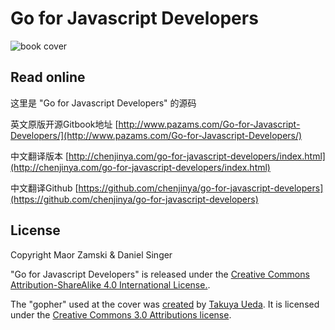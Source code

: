 # Go for Javascript Developers

![book cover](/src/images/cover.png)

## Read online

这里是  "Go for Javascript Developers" 的源码

英文原版开源Gitbook地址 [http://www.pazams.com/Go-for-Javascript-Developers/](http://www.pazams.com/Go-for-Javascript-Developers/)

中文翻译版本 [http://chenjinya.com/go-for-javascript-developers/index.html](http://chenjinya.com/go-for-javascript-developers/index.html)

中文翻译Github [https://github.com/chenjinya/go-for-javascript-developers](https://github.com/chenjinya/go-for-javascript-developers)

## License

Copyright Maor Zamski & Daniel Singer

"Go for Javascript Developers" is released under the [Creative Commons Attribution-ShareAlike 4.0 International License.](http://creativecommons.org/licenses/by-sa/4.0/).

The "gopher" used at the cover was [created](https://github.com/golang-samples/gopher-vector) by [Takuya Ueda](https://twitter.com/tenntenn). It is licensed under the [Creative Commons 3.0 Attributions license](https://creativecommons.org/licenses/by/3.0/deed).

